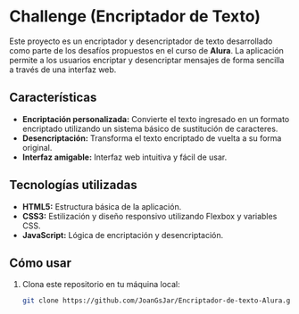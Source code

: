 # Challenge (Encriptador de Texto)
Este proyecto es un encriptador y desencriptador de texto desarrollado como parte de los desafíos propuestos en el curso de **Alura**. La aplicación permite a los usuarios encriptar y desencriptar mensajes de forma sencilla a través de una interfaz web.

## Características

- **Encriptación personalizada:** Convierte el texto ingresado en un formato encriptado utilizando un sistema básico de sustitución de caracteres.
- **Desencriptación:** Transforma el texto encriptado de vuelta a su forma original.
- **Interfaz amigable:** Interfaz web intuitiva y fácil de usar.

## Tecnologías utilizadas

- **HTML5:** Estructura básica de la aplicación.
- **CSS3:** Estilización y diseño responsivo utilizando Flexbox y variables CSS.
- **JavaScript:** Lógica de encriptación y desencriptación.

## Cómo usar

1. Clona este repositorio en tu máquina local:
   ```bash
   git clone https://github.com/JoanGsJar/Encriptador-de-texto-Alura.git
